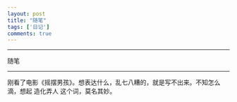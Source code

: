 ```yaml
---
layout: post
title: "随笔"
tags: ['日记']
comments: true
---
```


---

随笔

---

刚看了电影《摇摆男孩》。想表达什么，乱七八糟的，就是写不出来。不知怎么滴，想起 造化弄人 这个词，莫名其妙。
